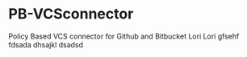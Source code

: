 # PB-VCSconnector
Policy Based VCS connector for Github and Bitbucket
Lori
Lori
gfsehf
fdsada
dhsajkl
dsadsd

